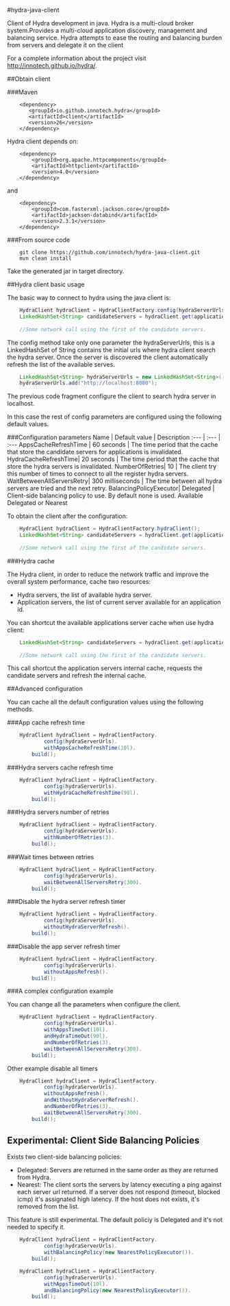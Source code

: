 #hydra-java-client

Client of Hydra development in java. Hydra is a multi-cloud broker system.Provides a multi-cloud application discovery, management and balancing service. Hydra attempts to ease the routing and balancing burden from servers and delegate it on the client 

For a complete information about the project visit http://innotech.github.io/hydra/.


##Obtain client

###Maven

```
    <dependency>
       <groupId>io.github.innotech.hydra</groupId>
       <artifactId>client</artifactId>
       <version>26</version>
    </dependency>
```

Hydra client depends on:

```
    <dependency>
    	<groupId>org.apache.httpcomponents</groupId>
    	<artifactId>httpclient</artifactId>
    	<version>4.0</version>
    </dependency>	
```

and

```
    <dependency>
    	<groupId>com.fasterxml.jackson.core</groupId>
    	<artifactId>jackson-databind</artifactId>
    	<version>2.3.1</version>
    </dependency>
```

###From source code 

```
    git clone https://github.com/innotech/hydra-java-client.git
    mvn clean install
```

Take the generated jar in target directory.

##Hydra client basic usage

The basic way to connect to hydra using the java client is:

```java
    HydraClient hydraClient = HydraClientFactory.config(hydraServerUrls).build();
    LinkedHashSet<String> candidateServers = hydraClient.get(applicationId);
  
    //Some network call using the first of the candidate servers.

```

The config method take only one parameter the hydraServerUrls, this is a LinkedHashSet of String contains the initial urls where hydra client search the hydra server. Once the server is discovered the client automatically refresh the list of the available serves.

```java
    LinkedHashSet<String> hydraServerUrls = new LinkedHashSet<String>();
    hydraServerUrls.add("http://localhost:8080");
```

The previous code fragment configure the client to search hydra server in localhost.

In this case the rest of config parameters are configured using the following default values.

###Configuration parameters
Name | Default value | Description 
:---  | :--- | :---
AppsCacheRefreshTime | 60 seconds | The time period that the cache that store the candidate servers for applications is invalidated.
HydraCacheRefreshTime| 20 seconds | The time period that the cache that store the hydra servers is invalidated.
NumberOfRetries| 10 | The client try this number of times to connect to all the register hydra servers.
WaitBetweenAllServersRetry| 300 milliseconds | The time between all hydra servers are tried and the next retry.
BalancingPolicyExecutor|  Delegated | Client-side balancing policy to use. By default none is used. Available Delegated or Nearest

To obtain the client after the configuration:

```java
    HydraClient hydraClient = HydraClientFactory.hydraClient();
    LinkedHashSet<String> candidateServers = hydraClient.get(applicationId);
  
    //Some network call using the first of the candidate servers.
```

###Hydra cache

The Hydra client, in order to reduce the network traffic and improve the overall system performance, cache two resources:

+ Hydra servers, the list of available hydra server.
+ Application servers, the list of current server available for an application id.

You can shortcut the available applications server cache when use hydra client:

```java
    LinkedHashSet<String> candidateServers = hydraClient.get(applicationId,true);
  
    //Some network call using the first of the candidate servers.
```

This call shortcut the application servers internal cache, requests the candidate servers and refresh the internal cache.

##Advanced configuration

You can cache all the default configuration values using the following methods.

###App cache refresh time

```java
    HydraClient hydraClient = HydraClientFactory.
            config(hydraServerUrls).
            withAppsCacheRefreshTime(10l).
        build();
```

###Hydra servers cache refresh time

```java
    HydraClient hydraClient = HydraClientFactory.
            config(hydraServerUrls).
            withHydraCacheRefreshTime(90l).
        build();
```

###Hydra servers number of retries

```java
    HydraClient hydraClient = HydraClientFactory.
            config(hydraServerUrls).
            withNumberOfRetries(3).
        build();
```

###Wait times between retries

```java
    HydraClient hydraClient = HydraClientFactory.
            config(hydraServerUrls).
            waitBetweenAllServersRetry(300).
        build();
```

###Disable the hydra server refresh timer

```java
    HydraClient hydraClient = HydraClientFactory.
            config(hydraServerUrls).
            withoutHydraServerRefresh().
        build();
```


###Disable the app server refresh timer

```java
    HydraClient hydraClient = HydraClientFactory.
            config(hydraServerUrls).
            withoutAppsRefresh().
        build();
```


###A complex configuration example

You can change all the parameters when configure the client.

```java
    HydraClient hydraClient = HydraClientFactory.
            config(hydraServerUrls).
            withAppsTimeOut(10l).
            andHydraTimeOut(90l).
            andNumberOfRetries(3).
            waitBetweenAllServersRetry(300).
        build();
```

Other example disable all timers

```java
    HydraClient hydraClient = HydraClientFactory.
            config(hydraServerUrls).
            withoutAppsRefresh().
            andWithoutHydraServerRefresh().
            andNumberOfRetries(3).
            waitBetweenAllServersRetry(300).
        build();
```

## Experimental: Client Side Balancing Policies

Exists two client-side balancing policies:
* Delegated: Servers are returned in the same order as they are returned from Hydra.
* Nearest: The client sorts the servers by latency executing a ping against each server url returned. If a server does not respond (timeout, blocked icmp) it's assignated high latency. If the host does not exists, it's removed from the list.

This feature is still experimental. The default policiy is Delegated and it's not needed to specify it.

```java
    HydraClient hydraClient = HydraClientFactory.
            config(hydraServerUrls).
            withBalancingPolicy(new NearestPolicyExecutor()).
        build();
```

```java
    HydraClient hydraClient = HydraClientFactory.
            config(hydraServerUrls).
            withAppsTimeOut(10l).
            andBalancingPolicy(new NearestPolicyExecutor()).
        build();
```
